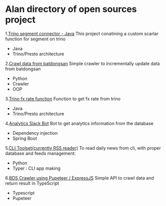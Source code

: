 # Alan directory of open sources project

1.[Trino segment connector - Java](https://github.com/tikikun/trino-segment-connector)
This project conatining a custom scarlar function for segment on trino
- Java
- Trino/Presto architecture

2.[Crawl data from batdongsan](https://github.com/tikikun/batdongsan_crawl)
Simple crawler to incrementally update data from batdongsan
- Python
- Crawler 
- OOP

3.[Trino fx rate function](https://github.com/tikikun/trino-carefunctions)
Function to get fx rate from trino
- Java
- Trino/Presto architecture

4.[Analytics Slack Bot](https://github.com/tikikun/analytics-slack-bot)
Bot to get analytics information from the database
- Dependency injection
- Spring Boot

5.[CLI Toolset(currently RSS reader)](https://github.com/tikikun/cli_tools)
To read daily news from cli, with proper database and feeds management:
- Python
- Typer : CLI app making
    
6.[BDS Crawler using Pupeteer / ExpressJS](https://github.com/tikikun/bdsCrawler)
Simple API to crawl data and return result in TypeScript
- Typescript
- Pupeteer

